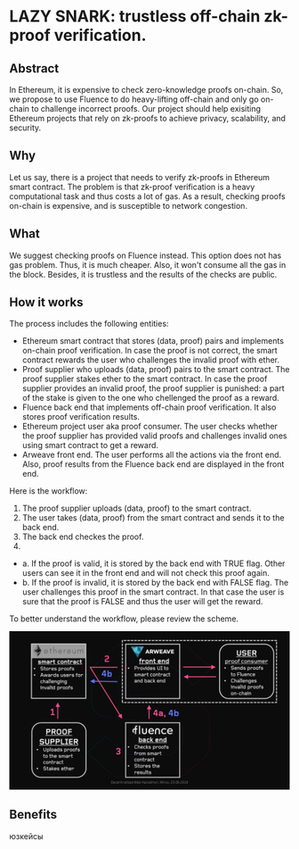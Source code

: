 # LAZY SNARK: trustless off-chain zk-proof verification.
## Abstract
In Ethereum, it is expensive to check zero-knowledge proofs on-chain. So, we propose to use Fluence to do heavy-lifting off-chain and only go on-chain to challenge incorrect proofs. Our project should help exisiting Ethereum projects that rely on zk-proofs to achieve privacy, scalability, and security.
## Why
Let us say, there is a project that needs to verify zk-proofs in Ethereum smart contract. The problem is that zk-proof verification is a heavy computational task and thus costs a lot of gas. As a result, checking proofs on-chain is expensive, and is susceptible to network congestion. 
## What
We suggest checking proofs on Fluence instead. This option does not has gas problem. Thus, it is much cheaper. Also, it won't consume all the gas in the block. Besides, it is trustless and the results of the checks are public.
## How it works
The process includes the following entities:
- Ethereum smart contract that stores (data, proof) pairs and implements on-chain proof verification. In case the proof is not correct, the smart contract rewards the user who challenges the invalid proof with ether.
- Proof supplier who uploads (data, proof) pairs to the smart contract. The proof supplier stakes ether to the smart contract. In case the proof supplier provides an invalid proof, the proof supplier is punished: a part of the stake is given to the one who chellenged the proof as a reward.
- Fluence back end that implements off-chain proof verification. It also stores proof verification results.
- Ethereum project user aka proof consumer. The user checks whether the proof supplier has provided valid proofs and challenges invalid ones using smart contract to get a reward.
- Arweave front end. The user performs all the actions via the front end. Also, proof results from the Fluence back end are displayed in the front end.

Here is the workflow:
1. The proof supplier uploads (data, proof) to the smart contract.
2. The user takes (data, proof) from the smart contract and sends it to the back end.
3. The back end checkes the proof.
4.
- a. If the proof is valid, it is stored by the back end with TRUE flag. Other users can see it in the front end and will not check this proof again.
- b. If the proof is invalid, it is stored by the back end with FALSE flag. The user challenges this proof in the smart contract. In that case the user is sure that the proof is FALSE and thus the user will get the reward.

To better understand the workflow, please review the scheme.

![Image](Scheme.png "Scheme")

## Benefits

юзкейсы

